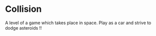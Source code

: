 # Collision
A level of a game which takes place in space. Play as a car and strive to dodge asteroids !!
